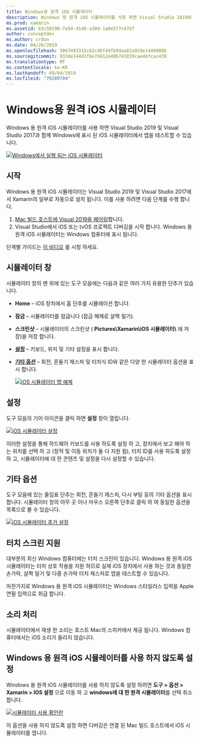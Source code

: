 ```yaml
---
title: Windows용 원격 iOS 시뮬레이터
description: Windows 용 원격 iOS 시뮬레이터를 사용 하면 Visual Studio 2019와 함께 Windows에 표시 된 iOS 시뮬레이터에서 앱을 테스트할 수 있습니다.
ms.prod: xamarin
ms.assetid: 63c50190-7e54-4140-a30d-1a0e577c47d7
author: conceptdev
ms.author: crdun
ms.date: 04/26/2019
ms.openlocfilehash: 3067493315c62c46f44fb94aa61a919e1449080b
ms.sourcegitcommit: 933de144d1fbe7d412e49b743839cae4bfcac439
ms.translationtype: MT
ms.contentlocale: ko-KR
ms.lasthandoff: 09/04/2019
ms.locfileid: "70289704"
---
```

# <a name="remoted-ios-simulator-for-windows"></a>Windows용 원격 iOS 시뮬레이터

Windows 용 원격 iOS 시뮬레이터를 사용 하면 Visual Studio 2019 및 Visual Studio 2017과 함께 Windows에 표시 된 iOS 시뮬레이터에서 앱을 테스트할 수 있습니다.

[![Windows에서 실행 되는 iOS 시뮬레이터](images/hero-sml.png "Windows에서 실행 되는 iOS 시뮬레이터")](images/hero.png#lightbox)

## <a name="getting-started"></a>시작

Windows 용 원격 iOS 시뮬레이터는 Visual Studio 2019 및 Visual Studio 2017에서 Xamarin의 일부로 자동으로 설치 됩니다. 이를 사용 하려면 다음 단계를 수행 합니다.

1. [Mac 빌드 호스트에 Visual 2019을 페어링](~/ios/get-started/installation/windows/connecting-to-mac/index.md)합니다.
2. Visual Studio에서 iOS 또는 tvOS 프로젝트 디버깅을 시작 합니다. Windows 용 원격 iOS 시뮬레이터는 Windows 컴퓨터에 표시 됩니다.

단계별 가이드는 [이 비디오](deploy.md) 를 시청 하세요.

## <a name="simulator-window"></a>시뮬레이터 창

시뮬레이터 창의 맨 위에 있는 도구 모음에는 다음과 같은 여러 가지 유용한 단추가 있습니다.

- **Home** – iOS 장치에서 홈 단추를 시뮬레이션 합니다.
- **잠금** – 시뮬레이터를 잠급니다 (잠금 해제로 살짝 밀기).
- **스크린샷** – 시뮬레이터의 스크린샷 ( **Pictures\Xamarin\iOS 시뮬레이터\\** 에 저장)을 저장 합니다.
- [**설정**](#settings) – 키보드, 위치 및 기타 설정을 표시 합니다.
- [**기타 옵션**](#other-options) – 회전, 흔들기 제스처 및 터치식 ID와 같은 다양 한 시뮬레이터 옵션을 표시 합니다.

    [![iOS 시뮬레이터 맵 예제](images/maps-app-sml.png "iOS 시뮬레이터 맵 예제")](images/maps-app.png#lightbox)

## <a name="settings"></a>설정

도구 모음의 기어 아이콘을 클릭 하면 **설정** 창이 열립니다.

[![iOS 시뮬레이터 설정](images/settings-sml.png "iOS 시뮬레이터 설정")](images/settings.png#lightbox)

이러한 설정을 통해 하드웨어 키보드를 사용 하도록 설정 하 고, 장치에서 보고 해야 하는 위치를 선택 하 고 (정적 및 이동 위치가 둘 다 지원 됨), 터치 ID를 사용 하도록 설정 하 고, 시뮬레이터에 대 한 콘텐츠 및 설정을 다시 설정할 수 있습니다.

## <a name="other-options"></a>기타 옵션

도구 모음에 있는 줄임표 단추는 회전, 흔들기 제스처, 다시 부팅 등의 기타 옵션을 표시 합니다. 시뮬레이터 창의 아무 곳 이나 마우스 오른쪽 단추로 클릭 하 여 동일한 옵션을 목록으로 볼 수 있습니다.

[![iOS 시뮬레이터 추가 설정](images/more-sml.png "iOS 시뮬레이터 추가 설정")](images/more.png#lightbox)

## <a name="touchscreen-support"></a>터치 스크린 지원

대부분의 최신 Windows 컴퓨터에는 터치 스크린이 있습니다. Windows 용 원격 iOS 시뮬레이터는 터치 상호 작용을 지원 하므로 실제 iOS 장치에서 사용 하는 것과 동일한 손가락, 살짝 밀기 및 다중 손가락 터치 제스처로 앱을 테스트할 수 있습니다.

마찬가지로 Windows 용 원격 iOS 시뮬레이터는 Windows 스타일러스 입력을 Apple 연필 입력으로 취급 합니다.

## <a name="sound-handling"></a>소리 처리

시뮬레이터에서 재생 한 소리는 호스트 Mac의 스피커에서 제공 됩니다.
Windows 컴퓨터에서는 iOS 소리가 들리지 않습니다.

## <a name="disabling-the-remoted-ios-simulator-for-windows"></a>Windows 용 원격 iOS 시뮬레이터를 사용 하지 않도록 설정

Windows 용 원격 iOS 시뮬레이터를 사용 하지 않도록 설정 하려면 **도구 > 옵션 > Xamarin > IOS 설정** 으로 이동 하 고 **windows에 대 한 원격 시뮬레이터**를 선택 취소 합니다.

[![시뮬레이터 사용 확인란](images/options-sml.png "시뮬레이터 사용 확인란")](images/options.png#lightbox)

이 옵션을 사용 하지 않도록 설정 하면 디버깅은 연결 된 Mac 빌드 호스트에서 iOS 시뮬레이터를 엽니다.
